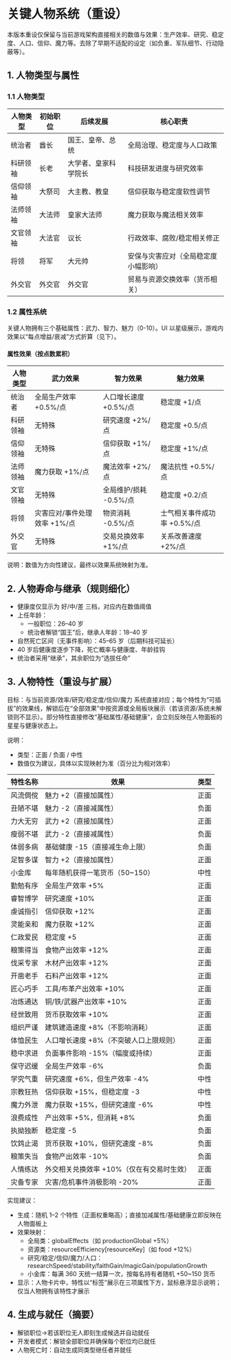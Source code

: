 # 关键人物系统（重设）

本版本重设仅保留与当前游戏架构直接相关的数值与效果：生产效率、研究、稳定度、人口、信仰、魔力等。去除了早期不适配的设定（如负重、军队细节、行动隐蔽等）。

## 1. 人物类型与属性

### 1.1 人物类型
| 人物类型 | 初始职位 | 后续发展 | 核心职责 |
|---------|---------|---------|---------|
| 统治者 | 酋长 | 国王、皇帝、总统 | 全局治理、稳定度与人口政策 |
| 科研领袖 | 长老 | 大学者、皇家科学院长 | 科技研发进度与研究效率 |
| 信仰领袖 | 大祭司 | 大主教、教皇 | 信仰获取与稳定度软性调节 |
| 法师领袖 | 大法师 | 皇家大法师 | 魔力获取与魔法相关效率 |
| 文官领袖 | 大法官 | 议长 | 行政效率、腐败/稳定相关修正 |
| 将领 | 将军 | 大元帅 | 安保与灾害应对（全局稳定度小幅影响） |
| 外交官 | 外交官 | 外交官 | 贸易与资源交换效率（货币相关） |

### 1.2 属性系统
关键人物拥有三个基础属性：武力、智力、魅力（0-10）。UI 以星级展示，游戏内效果以“每点增益/衰减”方式折算（见下）。

#### 属性效果（按点数累积）
| 人物类型 | 武力效果 | 智力效果 | 魅力效果 |
|---------|---------|---------|---------|
| 统治者 | 全局生产效率 +0.5%/点 | 人口增长速度 +0.5%/点 | 稳定度 +1/点 |
| 科研领袖 | 无特殊 | 研究速度 +2%/点 | 稳定度 +0.5/点 |
| 信仰领袖 | 无特殊 | 信仰获取 +1%/点 | 稳定度 +1%/点 |
| 法师领袖 | 魔力获取 +1%/点 | 魔法效率 +2%/点 | 魔法抗性 +0.5%/点 |
| 文官领袖 | 无特殊 | 全局维护/损耗 -0.5%/点 | 稳定度 +0.2/点 |
| 将领 | 灾害应对/事件处理效率 +1%/点 | 物资消耗 -0.5%/点 | 士气相关事件成功率 +0.5%/点 |
| 外交官 | 无特殊 | 交易兑换效率 +1%/点 | 关系改善速度 +2%/点 |

说明：数值为方向性建议，最终以效果系统映射为准。

## 2. 人物寿命与继承（规则细化）
- 健康度仅显示为 好/中/差 三档，对应内在数值阈值
- 上任年龄：
  - 一般职位：26–40 岁
  - 统治者解锁“国王”后，继承人年龄：18–40 岁
- 自然死亡区间（无事件影响）：45–65 岁（后期科技可延长）
- 40 岁后健康度逐步下降，死亡概率与健康度、年龄挂钩
- 统治者采用“继承”，其余职位为“选拔任命”

## 3. 人物特性（重设与扩展）

目标：与当前资源/效率/研究/稳定度/信仰/魔力 系统直接对应；每个特性为“可插拔”的效果线，解锁后在“全部效果”中按资源或全局板块展示（若该资源/系统未解锁则不显示）。部分特性直接修改“基础属性/基础健康”，会立刻反映在人物面板的星星与健康状态上。

说明：
- 类型：正面 / 负面 / 中性
- 数值仅为建议，具体以实现映射为准（百分比为相对效率）

| 特性名称 | 效果 | 类型 |
|---------|------|------|
| 风流倜傥 | 魅力 +2（直接加属性） | 正面 |
| 丑陋不堪 | 魅力 -2（直接减属性） | 负面 |
| 力大无穷 | 武力 +2（直接加属性） | 正面 |
| 瘦弱不堪 | 武力 -2（直接减属性） | 负面 |
| 体弱多病 | 基础健康 -15（直接减生命上限） | 负面 |
| 足智多谋 | 智力 +2（直接加属性） | 正面 |
| 小金库 | 每年随机获得一笔货币（50~150） | 中性 |
| 勤勉有序 | 全局生产效率 +5% | 正面 |
| 睿智博学 | 研究速度 +10% | 正面 |
| 虔诚指引 | 信仰获取 +12% | 正面 |
| 灵能亲和 | 魔力获取 +12% | 正面 |
| 仁政爱民 | 稳定度 +5 | 正面 |
| 粮策得当 | 食物产出效率 +12% | 正面 |
| 伐采专家 | 木材产出效率 +12% | 正面 |
| 开凿老手 | 石料产出效率 +12% | 正面 |
| 匠心巧手 | 工具/布革产出效率 +10% | 正面 |
| 冶炼通达 | 铜/铁/武器产出效率 +10% | 正面 |
| 经世致用 | 货币获取效率 +10% | 正面 |
| 组织严谨 | 建筑建造速度 +8%（不影响消耗） | 正面 |
| 体恤民生 | 人口增长速度 +8%（不突破人口上限规则） | 正面 |
| 稳中求进 | 负面事件影响 -15%（幅度或持续） | 正面 |
| 保守迟缓 | 全局生产效率 -6% | 负面 |
| 学究气重 | 研究速度 +6%，但生产效率 -4% | 中性 |
| 宗教狂热 | 信仰获取 +15%，但稳定度 -3 | 中性 |
| 魔力外泄 | 魔力获取 +15%，但研究速度 -6% | 中性 |
| 浪费成性 | 产出效率 +5%，但消耗 +8% | 负面 |
| 执拗独断 | 稳定度 -5 | 负面 |
| 饮鸩止渴 | 货币获取 +10%，但研究速度 -8% | 负面 |
| 粮策失当 | 食物产出效率 -10% | 负面 |
| 人情练达 | 外交相关兑换效率 +10%（仅在有交易时生效） | 正面 |
| 灾备专家 | 灾害/危机事件消极影响 -20% | 正面 |

实现建议：
- 生成：随机 1–2 个特性（正面权重略高）；直接加减属性/基础健康立即反映在人物面板上
- 效果映射：
  - 全局类：globalEffects（如 productionGlobal +5%）
  - 资源类：resourceEfficiency[resourceKey]（如 food +12%）
  - 研究/稳定/信仰/魔力/人口：researchSpeed/stability/faithGain/magicGain/populationGrowth
  - 小金库：每满 360 天统一结算一次，按每名持有者随机 +50~150 货币
- 显示：人物卡片中，特性以“标签”展示在三项属性下方，鼠标悬浮显示说明；仅当人物拥有该特性才展示

## 4. 生成与就任（摘要）
- 解锁职位→若该职位无人即刻生成候选并自动就任
- 开发者模式：解锁全部职位并确保每个职位均已就任
- 人物死亡时：自动生成同类型继任者并就任